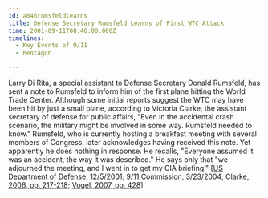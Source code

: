 ```yaml
---
id: a846rumsfeldlearns
title: Defense Secretary Rumsfeld Learns of First WTC Attack
time: 2001-09-11T08:46:00.000Z
timelines:
  - Key Events of 9/11
  - Pentagon

---
```


Larry Di Rita, a special assistant to Defense Secretary Donald Rumsfeld, has sent a note to Rumsfeld to inform him of the first plane hitting the World Trade Center. Although some initial reports suggest the WTC may have been hit by just a small plane, according to Victoria Clarke, the assistant secretary of defense for public affairs, "Even in the accidental crash scenario, the military might be involved in some way. Rumsfeld needed to know." Rumsfeld, who is currently hosting a breakfast meeting with several members of Congress, later acknowledges having received this note. Yet apparently he does nothing in response. He recalls, "Everyone assumed it was an accident, the way it was described." He says only that "we adjourned the meeting, and I went in to get my CIA briefing." [[US Department of Defense, 12/5/2001][1]; [9/11 Commission, 3/23/2004][2]; [Clarke, 2006, pp. 217-218][3]; [Vogel, 2007, pp. 428][4]]

[1]: https://archive.defense.gov/Transcripts/Transcript.aspx?TranscriptID=2603
[2]: http://www.washingtonpost.com/wp-dyn/articles/A17798-2004Mar23.html
[3]: https://www.amazon.com/Lipstick-Pig-Winning-No-Spin-Someone/dp/0743271165
[4]: https://www.amazon.com/Pentagon-History-Steve-Vogel/dp/1400063035
